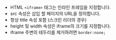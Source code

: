 * HTML ```<iframe>``` 태그는 인라인 프레임을 지정합니다.
* src 속성은 삽입 할 페이지의 URL을 정의합니다.
* 항상 title 속성 포함 (스크린 리더의 경우)
* height 및 width 속성은 iframe의 크기를 지정합니다.
* iframe 주변의 테두리를 제거하려면 ```border:none;```